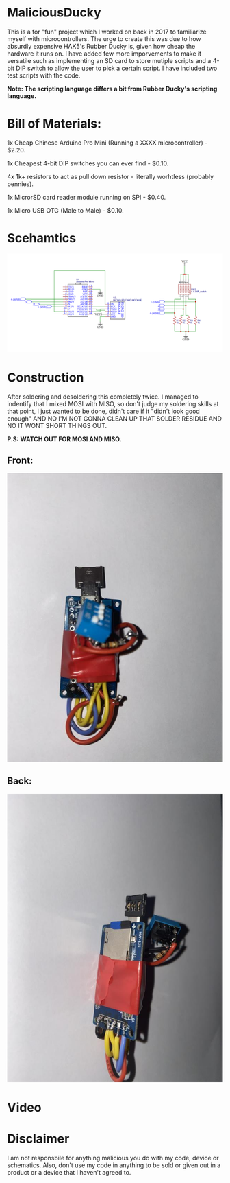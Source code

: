 # MaliciousDucky
This is a for "fun" project which I worked on back in 2017 to familiarize myself with microcontrollers. The urge to create this was due to how absurdly expensive HAK5's Rubber Ducky is, given how cheap the hardware it runs on. I have added few more imporvements to make it versatile such as implementing an SD card to store mutiple scripts and a 4-bit DIP switch to allow the user to pick a certain script. I have included two test scripts with the code. 

**Note: The scripting language differs a bit from Rubber Ducky's scripting language.**

# Bill of Materials:

1x Cheap Chinese Arduino Pro Mini (Running a XXXX microcontroller) - $2.20.

1x Cheapest 4-bit DIP switches you can ever find - $0.10.

4x 1k+ resistors to act as pull down resistor - literally worhtless (probably pennies). 

1x MicrorSD card reader module running on SPI - $0.40.

1x Micro USB OTG (Male to Male) - $0.10.

# Scehamtics 
![schematics](MaliciousDucky_Final_Schematic.png)

# Construction
After soldering and desoldering this completely twice. I managed to indentify that I mixed MOSI with MISO, so don't judge my soldering skills at that point, I just wanted to be done, didn't care if it "didn't look good enough" AND NO I'M NOT GONNA CLEAN UP THAT SOLDER RESIDUE AND NO IT WONT SHORT THINGS OUT.

**P.S: WATCH OUT FOR MOSI AND MISO.**

## Front:
![a front pic of the device](front.jpg)


## Back:
![a back pic of the device](back.jpg)

# Video

# Disclaimer
I am not responsbile for anything malicious you do with my code, device or schematics.
Also, don't use my code in anything to be sold or given out in a product or a device that I haven't agreed to.
